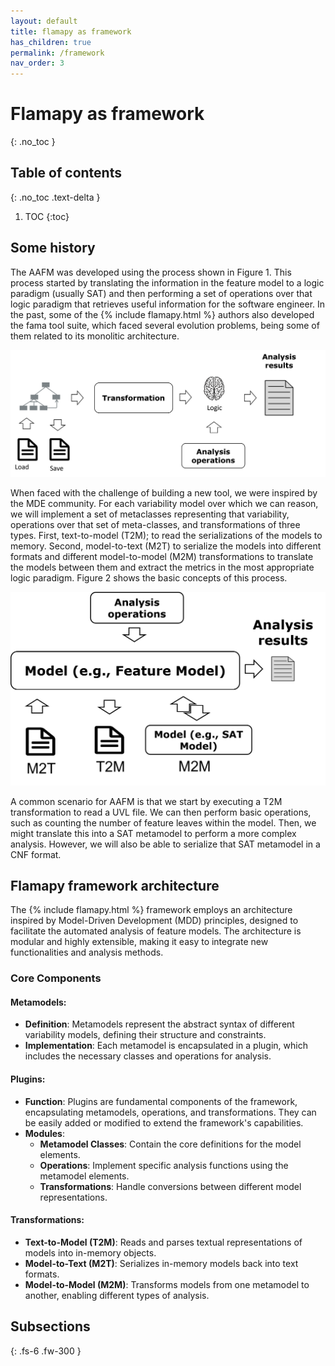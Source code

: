 ```yaml
---
layout: default
title: flamapy as framework
has_children: true
permalink: /framework
nav_order: 3
---
```


# Flamapy as framework
{: .no_toc }

## Table of contents
{: .no_toc .text-delta }

1. TOC
{:toc}

## Some history
The AAFM was developed using the process shown in Figure 1.
This process started by translating the information in the feature
model to a logic paradigm (usually SAT) and then performing a
set of operations over that logic paradigm that retrieves useful
information for the software engineer. In the past, some of the {% include flamapy.html %} authors 
also developed the fama tool suite, which faced several evolution problems, being some of them related to its monolitic architecture. 

![Figure 1](../assets/images/old_aafm.png)

When faced with the challenge of building a new tool, we were
inspired by the MDE community. For each variability model over
which we can reason, we will implement a set of metaclasses representing that variability, operations over that set of meta-classes, and transformations of three types. First, text-to-model
(T2M); to read the serializations of the models to memory. Second,
model-to-text (M2T) to serialize the models into different formats
and different model-to-model (M2M) transformations to translate
the models between them and extract the metrics in the most appropriate logic paradigm. Figure 2 shows the basic concepts of this
process.

![Figure 2](../assets/images/new_aafm.png)

A common scenario for AAFM is that we start by executing a
T2M transformation to read a UVL file. We can then perform basic
operations, such as counting the number of feature leaves within
the model. Then, we might translate this into a SAT metamodel to
perform a more complex analysis. However, we will also be able to
serialize that SAT metamodel in a CNF format.

## Flamapy framework architecture

The {% include flamapy.html %} framework employs an architecture inspired by Model-Driven Development (MDD) principles, designed to facilitate the automated analysis of feature models. The architecture is modular and highly extensible, making it easy to integrate new functionalities and analysis methods.

### Core Components

#### Metamodels:
   - **Definition**: Metamodels represent the abstract syntax of different variability models, defining their structure and constraints.
   - **Implementation**: Each metamodel is encapsulated in a plugin, which includes the necessary classes and operations for analysis.

#### Plugins:
   - **Function**: Plugins are fundamental components of the framework, encapsulating metamodels, operations, and transformations. They can be easily added or modified to extend the framework's capabilities.
   - **Modules**:
     - **Metamodel Classes**: Contain the core definitions for the model elements.
     - **Operations**: Implement specific analysis functions using the metamodel elements.
     - **Transformations**: Handle conversions between different model representations.

#### Transformations:
   - **Text-to-Model (T2M)**: Reads and parses textual representations of models into in-memory objects.
   - **Model-to-Text (M2T)**: Serializes in-memory models back into text formats.
   - **Model-to-Model (M2M)**: Transforms models from one metamodel to another, enabling different types of analysis.

## Subsections
{: .fs-6 .fw-300 }